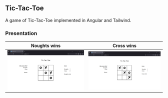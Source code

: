 ## Tic-Tac-Toe

A game of Tic-Tac-Toe implemented in Angular and Tailwind.

### Presentation

| Noughts wins                                     | Cross wins                                       | 
|--------------------------------------------------|--------------------------------------------------|
| ![NoughtsWins](src/assets/demos/NoughtsWins.png) | ![GameRestarted](src/assets/demos/CrossWins.png) |
